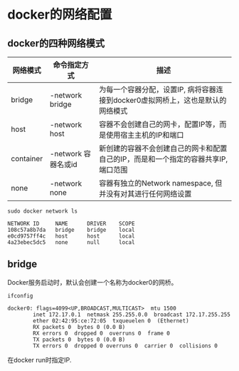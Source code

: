 # docker的网络配置
## docker的四种网络模式
|网络模式| 命令指定方式|描述|
|---|---|---|
|bridge|-network bridge|为每一个容器分配，设置IP, 病将容器连接到docker0虚拟网桥上，这也是默认的网络模式|
|host|-network host|容器不会创建自己的网卡，配置IP等，而是使用宿主主机的IP和端口|
|container|-network 容器名或id|新创建的容器不会创建自己的网卡和配置自己的IP，而是和一个指定的容器共享IP, 端口范围|
|none|-network none|容器有独立的Network namespace, 但并没有对其进行任何网络设置|

```
sudo docker network ls

NETWORK ID     NAME      DRIVER    SCOPE
108c57a8b7da   bridge    bridge    local
e0cd9757ff4c   host      host      local
4a23ebec5dc5   none      null      local
```

## bridge
Docker服务启动时，默认会创建一个名称为docker0的网桥。
```
ifconfig

docker0: flags=4099<UP,BROADCAST,MULTICAST>  mtu 1500
        inet 172.17.0.1  netmask 255.255.0.0  broadcast 172.17.255.255
        ether 02:42:95:ce:72:05  txqueuelen 0  (Ethernet)
        RX packets 0  bytes 0 (0.0 B)
        RX errors 0  dropped 0  overruns 0  frame 0
        TX packets 0  bytes 0 (0.0 B)
        TX errors 0  dropped 0 overruns 0  carrier 0  collisions 0
```

在docker run时指定IP.